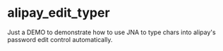 # alipay_edit_typer
Just a DEMO to demonstrate how to use JNA to type chars into alipay's password edit control automatically.
